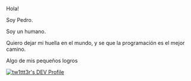 Hola! 

Soy Pedro.

Soy un humano.

Quiero dejar mi huella en el mundo, y se que la programación es el mejor camino.

Algo de mis pequeños logros

[![tw1ttt3r's DEV Profile](https://d2fltix0v2e0sb.cloudfront.net/dev-badge.svg)](https://dev.to/tw1ttt3r)
